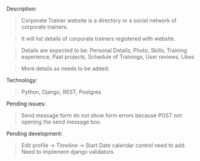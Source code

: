 Description:
> Corporate Trainer website is a directory or a social network of corporate trainers.

> It will list details of corporate trainers registered with website.

> Details are expected to be:
        Personal Details,
        Photo,
        Skills,
        Training experience,
        Past projects,
        Schedule of Trainings,
        User reviews,
        Likes
		
> More details as needs to be added.

Technology:
> Python, Django, REST, Postgres

Pending issues:
> Send message form do not show form errors because POST not opening the send message box.

Pending development:
> Edit profile -> Timeline -> Start Date calendar control need to add.
> Need to implement django validators.
